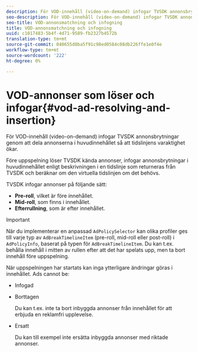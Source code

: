 ```yaml
---
description: För VOD-innehåll (video-on-demand) infogar TVSDK annonsbrytningar genom att dela annonserna i huvudinnehållet så att tidslinjens varaktighet ökar.
seo-description: För VOD-innehåll (video-on-demand) infogar TVSDK annonsbrytningar genom att dela annonserna i huvudinnehållet så att tidslinjens varaktighet ökar.
seo-title: VOD-annonsmatchning och infogning
title: VOD-annonsmatchning och infogning
uuid: c1017483-5b4f-4d71-9589-fb2327b4572b
translation-type: tm+mt
source-git-commit: 040655d8ba5f91c98ed0584c08db226ffe1e0f4e
workflow-type: tm+mt
source-wordcount: '222'
ht-degree: 0%

---
```



# VOD-annonser som löser och infogar{#vod-ad-resolving-and-insertion}

För VOD-innehåll (video-on-demand) infogar TVSDK annonsbrytningar genom att dela annonserna i huvudinnehållet så att tidslinjens varaktighet ökar.

Före uppspelning löser TVSDK kända annonser, infogar annonsbrytningar i huvudinnehållet enligt beskrivningen i en tidslinje som returneras från TVSDK och beräknar om den virtuella tidslinjen om det behövs.

TVSDK infogar annonser på följande sätt:

* **Pre-roll**, vilket är före innehållet.
* **Mid-roll**, som finns i innehållet.
* **Efterrullning**, som är efter innehållet.

>[!IMPORTANT]
>
>När du implementerar en anpassad `AdPolicySelector` kan olika profiler ges till varje typ av `AdBreakTimelineItem` (pre-roll, mid-roll eller post-roll) i `AdPolicyInfo`, baserat på typen för `AdBreakTimelineItem`. Du kan t.ex. behålla innehåll i mitten av rullen efter att det har spelats upp, men ta bort innehåll före uppspelning.

När uppspelningen har startats kan inga ytterligare ändringar göras i innehållet. Ads cannot be:

* Infogad
* Borttagen

   Du kan t.ex. inte ta bort inbyggda annonser från innehållet för att erbjuda en reklamfri upplevelse.
* Ersatt

   Du kan till exempel inte ersätta inbyggda annonser med riktade annonser.


